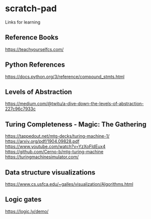 # scratch-pad
Links for learning

## Reference Books
https://teachyourselfcs.com/

## Python References
https://docs.python.org/3/reference/compound_stmts.html

## Levels of Abstraction
https://medium.com/@twitu/a-dive-down-the-levels-of-abstraction-227c96c7933c

## Turing Completeness - Magic: The Gathering
https://tappedout.net/mtg-decks/turing-machine-1/
<br>
https://arxiv.org/pdf/1904.09828.pdf
<br>
https://www.youtube.com/watch?v=YzXoFldEux4
<br>
https://github.com/Cerno-b/mtg-turing-machine
<br>
https://turingmachinesimulator.com/
<br>

## Data structure visualizations
https://www.cs.usfca.edu/~galles/visualization/Algorithms.html

## Logic gates
https://logic.ly/demo/